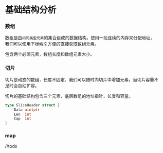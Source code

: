 # 基础结构分析



### 数组

数组是由`相同类型元素`的集合组成的数据结构。使用一段连续的内存来分配地址，我们可以使用下标索引方便的直接获取数组元素。

包含两个必须元素，数组长度和数组元素大小。



### 切片

切片是动态的数组，长度不固定，我们可以随时向切片中增加元素，当切片容量不足时会自动扩容。

切片的基础结构包含三个元素，底层数组的地址指针，长度和容量。

```go
type SliceHeader struct {
	Data uintptr
	Len  int
	Cap  int
}
```



### map

//todo